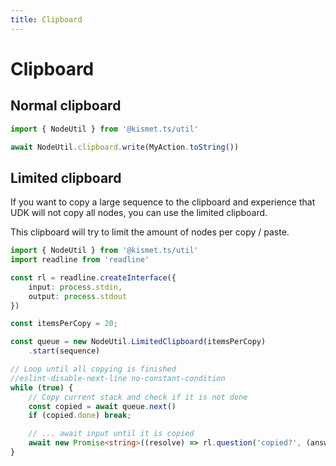 ```yaml
---
title: Clipboard
---
```


# Clipboard

## Normal clipboard

```ts
import { NodeUtil } from '@kismet.ts/util'

await NodeUtil.clipboard.write(MyAction.toString())
```

## Limited clipboard

If you want to copy a large sequence to the clipboard and experience that UDK will not copy all nodes,
you can use the limited clipboard.

This clipboard will try to limit the amount of nodes per copy / paste.

```ts
import { NodeUtil } from '@kismet.ts/util'
import readline from 'readline'

const rl = readline.createInterface({
    input: process.stdin,
    output: process.stdout
})

const itemsPerCopy = 20;

const queue = new NodeUtil.LimitedClipboard(itemsPerCopy)
    .start(sequence)

// Loop until all copying is finished
//eslint-disable-next-line no-constant-condition
while (true) {
    // Copy current stack and check if it is not done
    const copied = await queue.next()
    if (copied.done) break;

    // ... await input until it is copied
    await new Promise<string>((resolve) => rl.question('copied?', (answer) => resolve(answer)))
}
```
